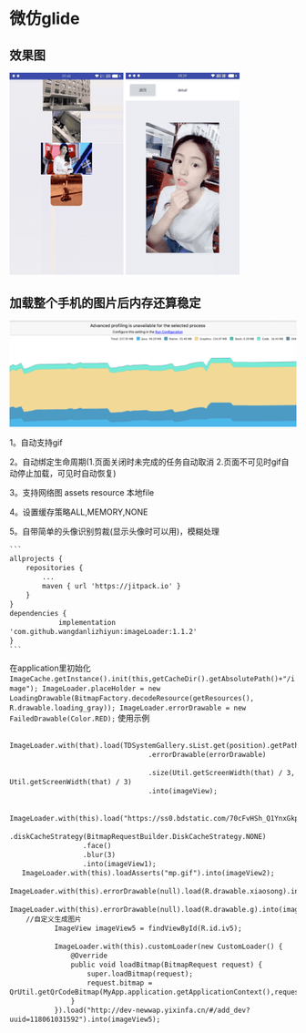 # 微仿glide

## 效果图

<img src="aa.gif" width="200px"/>  <img src="bb.gif" width="200px"/>


## 加载整个手机的图片后内存还算稳定

<img src="neicun.png" width="2120px"/>

 1。自动支持gif

 2。自动绑定生命周期(1.页面关闭时未完成的任务自动取消 2.页面不可见时gif自动停止加载，可见时自动恢复)

 3。支持网络图 assets resource 本地file

 4。设置缓存策略ALL,MEMORY,NONE

 5。自带简单的头像识别剪裁(显示头像时可以用)，模糊处理




    ```
    allprojects {
		repositories {
			...
			maven { url 'https://jitpack.io' }
		}
	}
	dependencies {
    	        implementation 'com.github.wangdanlizhiyun:imageLoader:1.1.2'
    }
    ```



 在application里初始化
    ```
        ImageCache.getInstance().init(this,getCacheDir().getAbsolutePath()+"/image");
                ImageLoader.placeHolder = new LoadingDrawable(BitmapFactory.decodeResource(getResources(), R.drawable.loading_gray));
                ImageLoader.errorDrawable = new FailedDrawable(Color.RED);
    ```
  使用示例

  ```
    ImageLoader.with(that).load(TDSystemGallery.sList.get(position).getPath()).placeHolder(loadingDrawable)
                                    .errorDrawable(errorDrawable)

                                    .size(Util.getScreenWidth(that) / 3, Util.getScreenWidth(that) / 3)
                                    .into(imageView);

    ImageLoader.with(this).load("https://ss0.bdstatic.com/70cFvHSh_Q1YnxGkpoWK1HF6hhy/it/u=823222274,759908896&fm=27&gp=0.jpg")
                    .diskCacheStrategy(BitmapRequestBuilder.DiskCacheStrategy.NONE)
                    .face()
                    .blur(3)
                    .into(imageView1);
     ImageLoader.with(this).loadAsserts("mp.gif").into(imageView2);
     ImageLoader.with(this).errorDrawable(null).load(R.drawable.xiaosong).into(imageView3);
     ImageLoader.with(this).errorDrawable(null).load(R.drawable.g).into(imageView4);
      //自定义生成图片
             ImageView imageView5 = findViewById(R.id.iv5);
     
             ImageLoader.with(this).customLoader(new CustomLoader() {
                 @Override
                 public void loadBitmap(BitmapRequest request) {
                     super.loadBitmap(request);
                     request.bitmap = QrUtil.getQrCodeBitmap(MyApp.application.getApplicationContext(),request.path,null);
                 }
             }).load("http://dev-newwap.yixinfa.cn/#/add_dev?uuid=118061031592").into(imageView5);
  ```


